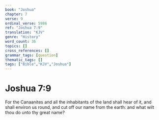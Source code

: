 ```yaml
---
book: "Joshua"
chapter: 7
verse: 9
ordinal_verse: 5986
ref: "Joshua 7:9"
translation: "KJV"
genre: "History"
word_count: 36
topics: []
cross_references: []
grammar_tags: [question]
thematic_tags: []
tags: ["Bible","KJV","Joshua"]
---
```


# Joshua 7:9

For the Canaanites and all the inhabitants of the land shall hear of it, and shall environ us round, and cut off our name from the earth: and what wilt thou do unto thy great name?
